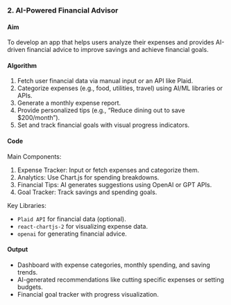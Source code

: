 ### **2. AI-Powered Financial Advisor**

#### **Aim**  
To develop an app that helps users analyze their expenses and provides AI-driven financial advice to improve savings and achieve financial goals.

#### **Algorithm**  
1. Fetch user financial data via manual input or an API like Plaid.  
2. Categorize expenses (e.g., food, utilities, travel) using AI/ML libraries or APIs.  
3. Generate a monthly expense report.  
4. Provide personalized tips (e.g., “Reduce dining out to save $200/month”).  
5. Set and track financial goals with visual progress indicators.  

#### **Code**  
Main Components:  
1. Expense Tracker: Input or fetch expenses and categorize them.  
2. Analytics: Use Chart.js for spending breakdowns.  
3. Financial Tips: AI generates suggestions using OpenAI or GPT APIs.  
4. Goal Tracker: Track savings and spending goals.  

Key Libraries:  
- `Plaid API` for financial data (optional).  
- `react-chartjs-2` for visualizing expense data.  
- `openai` for generating financial advice.

#### **Output**  
- Dashboard with expense categories, monthly spending, and saving trends.  
- AI-generated recommendations like cutting specific expenses or setting budgets.  
- Financial goal tracker with progress visualization.
